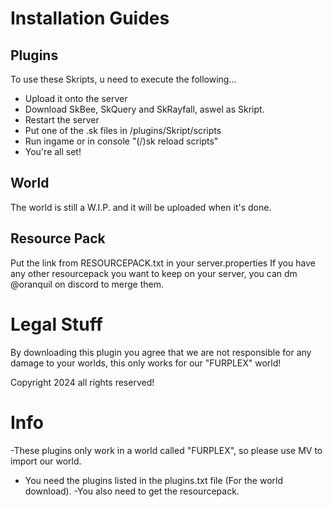 Installation Guides
============================

Plugins
-------------
To use these Skripts, u need to execute the following...
- Upload it onto the server
- Download SkBee, SkQuery and SkRayfall, aswel as Skript.
- Restart the server
- Put one of the .sk files in /plugins/Skript/scripts
- Run ingame or in console "(/)sk reload scripts"
- You're all set!

World
-------------
The world is still a W.I.P. and it will be uploaded when it's done.

Resource Pack
-------------
Put the link from RESOURCEPACK.txt in your server.properties
If you have any other resourcepack you want to keep on your server, you can dm @oranquil on discord to merge them.

Legal Stuff
============================
By downloading this plugin you agree that we are not responsible for any damage to your worlds, this only works for our "FURPLEX" world!

Copyright 2024 all rights reserved!

Info
============================
-These plugins only work in a world called "FURPLEX", so please use MV to import our world.
- You need the plugins listed in the plugins.txt file (For the world download).
-You also need to get the resourcepack.


